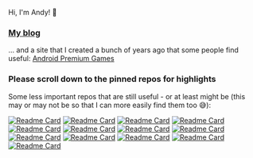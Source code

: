 Hi, I'm Andy! 👋

### [My blog](https://aop.software/blog)

... and a site that I created a bunch of years ago that some people find useful: [Android Premium Games](https://androidpremium.games/)

### Please scroll down to the pinned repos for highlights

Some less important repos that are still useful - or at least might be (this may or may not be so that I can more easily find them too 😅):

[![Readme Card](https://github-readme-stats.vercel.app/api/pin/?username=s-h-a-d-o-w&description_lines_count=2&repo=vdbb-ui)](https://github.com/s-h-a-d-o-w/vdbb-ui)
[![Readme Card](https://github-readme-stats.vercel.app/api/pin/?username=s-h-a-d-o-w&description_lines_count=2&repo=next-simple-chatgpt)](https://github.com/s-h-a-d-o-w/next-simple-chatgpt)
[![Readme Card](https://github-readme-stats.vercel.app/api/pin/?username=s-h-a-d-o-w&description_lines_count=2&repo=delete-unused-forks)](https://github.com/s-h-a-d-o-w/delete-unused-forks)
[![Readme Card](https://github-readme-stats.vercel.app/api/pin/?username=s-h-a-d-o-w&description_lines_count=2&repo=remark-merge-data)](https://github.com/s-h-a-d-o-w/remark-merge-data)
[![Readme Card](https://github-readme-stats.vercel.app/api/pin/?username=s-h-a-d-o-w&description_lines_count=2&repo=mike-force)](https://github.com/s-h-a-d-o-w/mike-force)
[![Readme Card](https://github-readme-stats.vercel.app/api/pin/?username=s-h-a-d-o-w&description_lines_count=2&repo=pubmed-contribution-stats)](https://github.com/s-h-a-d-o-w/pubmed-contribution-stats)
[![Readme Card](https://github-readme-stats.vercel.app/api/pin/?username=s-h-a-d-o-w&description_lines_count=2&repo=NotepadPlusPlus-Remixed-Theme)](https://github.com/s-h-a-d-o-w/NotepadPlusPlus-Remixed-Theme)
[![Readme Card](https://github-readme-stats.vercel.app/api/pin/?username=s-h-a-d-o-w&description_lines_count=2&repo=github-userscripts)](https://github.com/s-h-a-d-o-w/github-userscripts)
[![Readme Card](https://github-readme-stats.vercel.app/api/pin/?username=s-h-a-d-o-w&description_lines_count=2&repo=react-spring-comparison)](https://github.com/s-h-a-d-o-w/react-spring-comparison)
[![Readme Card](https://github-readme-stats.vercel.app/api/pin/?username=s-h-a-d-o-w&description_lines_count=2&repo=regtobin)](https://github.com/s-h-a-d-o-w/regtobin)
[![Readme Card](https://github-readme-stats.vercel.app/api/pin/?username=s-h-a-d-o-w&description_lines_count=2&repo=cf-geo-steering-helper)](https://github.com/s-h-a-d-o-w/cf-geo-steering-helper)
[![Readme Card](https://github-readme-stats.vercel.app/api/pin/?username=s-h-a-d-o-w&description_lines_count=2&repo=talon-eyetracking)](https://github.com/s-h-a-d-o-w/talon-eyetracking)
[![Readme Card](https://github-readme-stats.vercel.app/api/pin/?username=s-h-a-d-o-w&description_lines_count=2&repo=openapi-zod-client-experiment)](https://github.com/s-h-a-d-o-w/openapi-zod-client-experiment)

<!--
**s-h-a-d-o-w/s-h-a-d-o-w** is a ✨ _special_ ✨ repository because its `README.md` (this file) appears on your GitHub profile.

Here are some ideas to get you started:

- 🔭 I’m currently working on ...
- 🌱 I’m currently learning ...
- 👯 I’m looking to collaborate on ...
- 🤔 I’m looking for help with ...
- 💬 Ask me about ...
- 📫 How to reach me: ...
- 😄 Pronouns: ...
- ⚡ Fun fact: ...
-->
